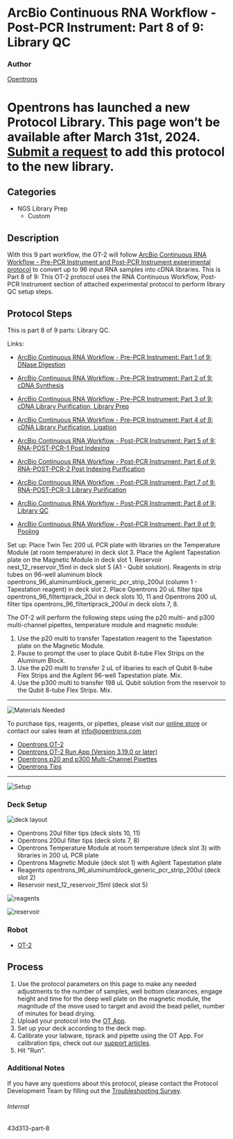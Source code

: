 # ArcBio Continuous RNA Workflow - Post-PCR Instrument: Part 8 of 9: Library QC

### Author
[Opentrons](https://opentrons.com/)


# Opentrons has launched a new Protocol Library. This page won’t be available after March 31st, 2024. [Submit a request](https://docs.google.com/forms/d/e/1FAIpQLSdYYp9QCKow4nn0KlCVsMS3HX0eJ0N9O7-erajKvcpT0lWbSg/viewform) to add this protocol to the new library.

## Categories
* NGS Library Prep
     * Custom

## Description

With this 9 part workflow, the OT-2 will follow [ArcBio Continuous RNA Workflow - Pre-PCR Instrument and Post-PCR Instrument experimental protocol](https://opentrons-protocol-library-website.s3.amazonaws.com/custom-README-images/43d313/ArcBio_RNA_Workflow_020922.xlsx) to convert up to 96 input RNA samples into cDNA libraries. This is Part 8 of 9: This OT-2 protocol uses the RNA Continuous Workflow, Post-PCR Instrument section of attached experimental protocol to perform library QC setup steps.

## Protocol Steps

This is part 8 of 9 parts: Library QC.

Links:
* [ArcBio Continuous RNA Workflow - Pre-PCR Instrument: Part 1 of 9: DNase Digestion](https://protocols.opentrons.com/protocol/43d313)

* [ArcBio Continuous RNA Workflow - Pre-PCR Instrument: Part 2 of 9: cDNA Synthesis](https://protocols.opentrons.com/protocol/43d313-part-2)

* [ArcBio Continuous RNA Workflow - Pre-PCR Instrument: Part 3 of 9: cDNA Library Purification, Library Prep](https://protocols.opentrons.com/protocol/43d313-part-3)

* [ArcBio Continuous RNA Workflow - Pre-PCR Instrument: Part 4 of 9: cDNA Library Purification, Ligation](https://protocols.opentrons.com/protocol/43d313-part-4)

* [ArcBio Continuous RNA Workflow - Post-PCR Instrument: Part 5 of 9: RNA-POST-PCR-1 Post Indexing](https://protocols.opentrons.com/protocol/43d313-part-5)

* [ArcBio Continuous RNA Workflow - Post-PCR Instrument: Part 6 of 9: RNA-POST-PCR-2 Post Indexing Purification](https://protocols.opentrons.com/protocol/43d313-part-6)

* [ArcBio Continuous RNA Workflow - Post-PCR Instrument: Part 7 of 9: RNA-POST-PCR-3 Library Purification](https://protocols.opentrons.com/protocol/43d313-part-7)

* [ArcBio Continuous RNA Workflow - Post-PCR Instrument: Part 8 of 9: Library QC](https://protocols.opentrons.com/protocol/43d313-part-8)

* [ArcBio Continuous RNA Workflow - Post-PCR Instrument: Part 9 of 9: Pooling](https://protocols.opentrons.com/protocol/43d313-part-9)

Set up: Place Twin Tec 200 uL PCR plate with libraries on the Temperature Module (at room temperature) in deck slot 3. Place the Agilent Tapestation plate on the Magnetic Module in deck slot 1. Reservoir nest_12_reservoir_15ml in deck slot 5 (A1 - Qubit solution). Reagents in strip tubes on 96-well aluminum block opentrons_96_aluminumblock_generic_pcr_strip_200ul (column 1 - Tapestation reagent) in deck slot 2. Place Opentrons 20 uL filter tips opentrons_96_filtertiprack_20ul in deck slots 10, 11 and Opentrons 200 uL filter tips opentrons_96_filtertiprack_200ul in deck slots 7, 8.

The OT-2 will perform the following steps using the p20 multi- and p300 multi-channel pipettes, temperature module and magnetic module:
1. Use the p20 multi to transfer Tapestation reagent to the Tapestation plate on the Magnetic Module.
2. Pause to prompt the user to place Qubit 8-tube Flex Strips on the Aluminum Block.
3. Use the p20 multi to transfer 2 uL of libaries to each of Qubit 8-tube Flex Strips and the Agilent 96-well Tapestation plate. Mix.
3. Use the p300 multi to transfer 198 uL Qubit solution from the reservoir to the Qubit 8-tube Flex Strips. Mix.

---
![Materials Needed](https://s3.amazonaws.com/opentrons-protocol-library-website/custom-README-images/001-General+Headings/materials.png)

To purchase tips, reagents, or pipettes, please visit our [online store](https://shop.opentrons.com/) or contact our sales team at [info@opentrons.com](mailto:info@opentrons.com)

* [Opentrons OT-2](https://shop.opentrons.com/collections/ot-2-robot/products/ot-2)
* [Opentrons OT-2 Run App (Version 3.19.0 or later)](https://opentrons.com/ot-app/)
* [Opentrons p20 and p300 Multi-Channel Pipettes](https://shop.opentrons.com/collections/ot-2-pipettes/products/single-channel-electronic-pipette)
* [Opentrons Tips](https://shop.opentrons.com/collections/opentrons-tips)

---
![Setup](https://s3.amazonaws.com/opentrons-protocol-library-website/custom-README-images/001-General+Headings/Setup.png)

### Deck Setup
![deck layout](https://opentrons-protocol-library-website.s3.amazonaws.com/custom-README-images/43d313/screenshot+deck-8.png)

* Opentrons 20ul filter tips (deck slots 10, 11)
* Opentrons 200ul filter tips (deck slots 7, 8)
* Opentrons Temperature Module at room temperature (deck slot 3) with libraries in 200 uL PCR plate
* Opentrons Magnetic Module (deck slot 1) with Agilent Tapestation plate
* Reagents opentrons_96_aluminumblock_generic_pcr_strip_200ul (deck slot 2)
* Reservoir nest_12_reservoir_15ml (deck slot 5)

![reagents](https://opentrons-protocol-library-website.s3.amazonaws.com/custom-README-images/43d313/screenshot+reagents-8.png)

![reservoir](https://opentrons-protocol-library-website.s3.amazonaws.com/custom-README-images/43d313/screenshot+reservoir-8.png)

### Robot
* [OT-2](https://opentrons.com/ot-2)

## Process
1. Use the protocol parameters on this page to make any needed adjustments to the number of samples, well bottom clearances, engage height and time for the deep well plate on the magnetic module, the magnitude of the move used to target and avoid the bead pellet, number of minutes for bead drying.
2. Upload your protocol into the [OT App](https://opentrons.com/ot-app).
3. Set up your deck according to the deck map.
4. Calibrate your labware, tiprack and pipette using the OT App. For calibration tips, check out our [support articles](https://support.opentrons.com/en/collections/1559720-guide-for-getting-started-with-the-ot-2).
5. Hit "Run".

### Additional Notes
If you have any questions about this protocol, please contact the Protocol Development Team by filling out the [Troubleshooting Survey](https://protocol-troubleshooting.paperform.co/).

###### Internal
43d313-part-8
